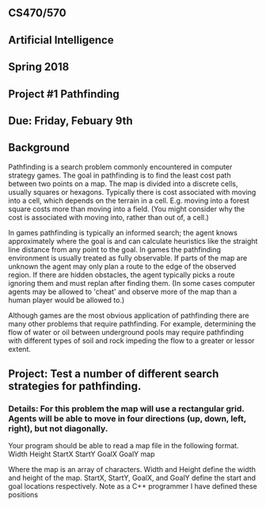 ## CS470/570
## Artificial Intelligence
## Spring 2018
## Project #1 Pathfinding
## Due: Friday, Febuary 9th

## Background
Pathfinding is a search problem commonly encountered in computer strategy games. The goal in pathfinding is to find the least cost path between two points on a map. The map is divided into a discrete cells, usually squares or hexagons. Typically there is cost associated with moving into a cell, which depends on the terrain in a cell. E.g. moving into a forest square costs more than moving into a field. (You might consider why the cost is associated with moving into, rather than out of, a cell.)

In games pathfinding is typically an informed search; the agent knows approximately where the goal is and can calculate heuristics like the straight line distance from any point to the goal. In games the pathfinding environment is usually treated as fully observable. If parts of the map are unknown the agent may only plan a route to the edge of the observed region. If there are hidden obstacles, the agent typically picks a route ignoring them and must replan after finding them. (In some cases computer agents may be allowed to 'cheat' and observe more of the map than a human player would be allowed to.)


Although games are the most obvious application of pathfinding there are many other problems that require pathfinding. For example, determining the flow of water or oil between underground pools may require pathfinding with different types of soil and rock impeding the flow to a greater or lessor extent.


## Project: Test a number of different search strategies for pathfinding.

### Details: For this problem the map will use a rectangular grid. Agents will be able to move in four directions (up, down, left, right), but not diagonally.


Your program should be able to read a map file in the following format.
Width Height
StartX StartY
GoalX GoalY
map

Where the map is an array of characters. Width and Height define the width and height of the map. StartX, StartY, GoalX, 
and GoalY define the start and goal locations respectively. Note as a C++ programmer I have defined these positions 
